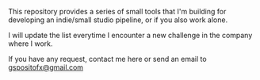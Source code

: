 This repository provides a series of small tools that I'm building for developing an indie/small studio pipeline, or if you also work alone.

I will update the list everytime I encounter a new challenge in the company where I work.

If you have any request, contact me here or send an email to gspositofx@gmail.com
